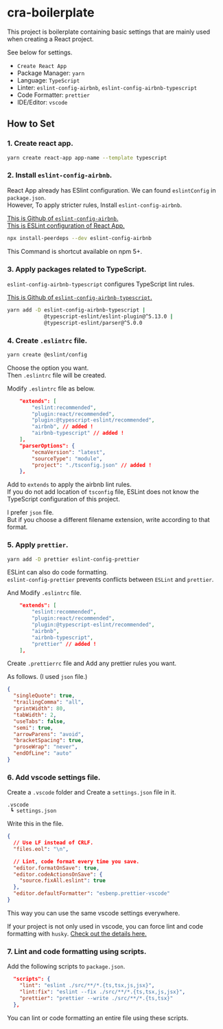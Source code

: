 # cra-boilerplate

This project is boilerplate containing basic settings that are mainly used when creating a React project.

See below for settings.

- `Create React App`
- Package Manager: `yarn`
- Language: `TypeScript`
- Linter: `eslint-config-airbnb`, `eslint-config-airbnb-typescript`
- Code Formatter: `prettier`
- IDE/Editor: `vscode`

## How to Set

### 1. Create react app.

```bash
yarn create react-app app-name --template typescript
```

### 2. Install `eslint-config-airbnb`.

React App already has ESlint configuration. We can found `eslintConfig` in `package.json`.  
However, To apply stricter rules, Install `eslint-config-airbnb`.

[This is Github of `eslint-config-airbnb`.](https://github.com/airbnb/javascript/tree/master/packages/eslint-config-airbnb)  
[This is ESLint configuration of React App.](https://github.com/facebook/create-react-app/blob/v4.0.3/packages/eslint-config-react-app/index.js)

```bash
npx install-peerdeps --dev eslint-config-airbnb
```

This Command is shortcut available on npm 5+.

### 3. Apply packages related to TypeScript.

`eslint-config-airbnb-typescript` configures TypeScript lint rules.

[This is Github of `eslint-config-airbnb-typescript`.](https://github.com/iamturns/eslint-config-airbnb-typescript)

```bash
yarn add -D eslint-config-airbnb-typescript |
            @typescript-eslint/eslint-plugin@^5.13.0 |
            @typescript-eslint/parser@^5.0.0
```

### 4. Create `.eslintrc` file.

```bash
yarn create @eslint/config
```

Choose the option you want.  
Then `.eslintrc` file will be created.

Modify `.eslintrc` file as below.

```json
    "extends": [
        "eslint:recommended",
        "plugin:react/recommended",
        "plugin:@typescript-eslint/recommended",
        "airbnb", // added !
        "airbnb-typescript" // added !
    ],
    "parserOptions": {
        "ecmaVersion": "latest",
        "sourceType": "module",
        "project": "./tsconfig.json" // added !
    },
```

Add to `extends` to apply the airbnb lint rules.  
If you do not add location of `tsconfig` file, ESLint does not know the TypeScript configuration of this project.

I prefer `json` file.  
But if you choose a different filename extension, write according to that format.

### 5. Apply `prettier`.

```bash
yarn add -D prettier eslint-config-prettier
```

ESLint can also do code formatting.  
`eslint-config-prettier` prevents conflicts between `ESLint` and `prettier`.

And Modify `.eslintrc` file.

```json
    "extends": [
        "eslint:recommended",
        "plugin:react/recommended",
        "plugin:@typescript-eslint/recommended",
        "airbnb",
        "airbnb-typescript",
        "prettier" // added !
    ],
```

Create `.prettierrc` file and Add any prettier rules you want.

As follows. (I used `json` file.)

```json
{
  "singleQuote": true,
  "trailingComma": "all",
  "printWidth": 80,
  "tabWidth": 2,
  "useTabs": false,
  "semi": true,
  "arrowParens": "avoid",
  "bracketSpacing": true,
  "proseWrap": "never",
  "endOfLine": "auto"
}
```

### 6. Add vscode settings file.

Create a `.vscode` folder and Create a `settings.json` file in it.

```
.vscode
 ┗ settings.json
```

Write this in the file.

```json
{
  // Use LF instead of CRLF.
  "files.eol": "\n",

  // Lint, code format every time you save.
  "editor.formatOnSave": true,
  "editor.codeActionsOnSave": {
    "source.fixAll.eslint": true
  },
  "editor.defaultFormatter": "esbenp.prettier-vscode"
}
```

This way you can use the same vscode settings everywhere.

If your project is not only used in vscode, you can force lint and code formatting with `husky`. [Check out the details here.](https://create-react-app.dev/docs/setting-up-your-editor#formatting-code-automatically)

### 7. Lint and code formatting using scripts.

Add the following scripts to `package.json`.

```json
  "scripts": {
    "lint": "eslint ./src/**/*.{ts,tsx,js,jsx}",
    "lint:fix": "eslint --fix ./src/**/*.{ts,tsx,js,jsx}",
    "prettier": "prettier --write ./src/**/*.{ts,tsx}"
  },
```

You can lint or code formatting an entire file using these scripts.
